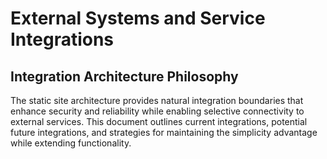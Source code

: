 # External Systems and Service Integrations

## Integration Architecture Philosophy

The static site architecture provides natural integration boundaries that enhance security and reliability while enabling selective connectivity to external services. This document outlines current integrations, potential future integrations, and strategies for maintaining the simplicity advantage while extending functionality.
